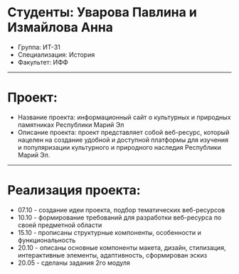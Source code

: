 # Студенты: Уварова Павлина и Измайлова Анна
- Группа: ИТ-31
- Специализация: История
- Факультет: ИФФ
---
# Проект: 
- Название проекта: информационный сайт о культурных и природных памятниках Республики Марий Эл
- Описание проекта: проект представляет собой веб-ресурс, который нацелен на создание удобной и доступной платформы для изучения и популяризации культурного и природного наследия Республики Марий Эл.
---
# Реализация проекта:
- 07.10 - создание идеи проекта, подбор тематических веб-ресурсов
- 10.10 - формирование требований для разработки веб-ресурса по своей предметной области
- 15.10 - прописаны структурные компоненты, особенности и функциональность
- 20.10 - описаны основные компоненты макета, дизайн, стилизация, интерактивные элементы, адаптивность, сформирован эскиз
- 20.05 - сделаны задания 2го модуля 